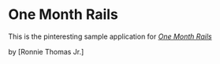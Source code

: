 # One Month Rails

This is the pinteresting sample application for
[*One Month Rails*](http://onemonthrails.com)

by [Ronnie Thomas Jr.]